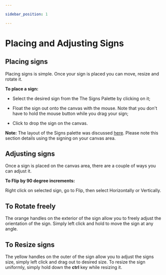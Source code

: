 ```yaml
---

sidebar_position: 1

---
```

# Placing and Adjusting Signs

## Placing signs

Placing signs is simple. Once your sign is placed you can move, resize and rotate it.

**To place a sign:**

- Select the desired sign from the The Signs Palette by clicking on it;

- Float the sign out onto the canvas with the mouse. Note that you don't have to hold the mouse button while you drag your sign;

- Click to drop the sign on the canvas.

**Note:** The layout of the Signs palette was discussed [here](/docs/rapid-online/rapidplan-online-workspace/signs-palette.md). Please note this section details using the signing on your canvas area.

## Adjusting signs

Once a sign is placed on the canvas area, there are a couple of ways you can adjust it.

**To Flip by 90 degree increments:**

Right click on selected sign, go to Flip, then select Horizontally or Vertically.

## To Rotate freely

The orange handles on the exterior of the sign allow you to freely adjust the orientation of the sign. Simply left click and hold to move the sign at any angle.

## To Resize signs

The yellow handles on the outer of the sign allow you to adjust the signs size, simply left click and drag out to desired size. To resize the sign uniformly, simply hold down the **ctrl** key while resizing it.
